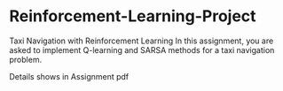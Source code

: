 # Reinforcement-Learning-Project
Taxi Navigation with Reinforcement Learning
In this assignment, you are asked to implement Q-learning and SARSA methods for a taxi navigation problem.

Details shows in Assignment pdf
